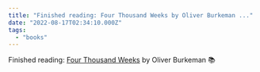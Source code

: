 ```yaml
---
title: "Finished reading: Four Thousand Weeks by Oliver Burkeman ..."
date: "2022-08-17T02:34:10.000Z"
tags: 
  - "books"
---
```


Finished reading: [Four Thousand Weeks](https://micro.blog/books/9780374715243) by Oliver Burkeman 📚
